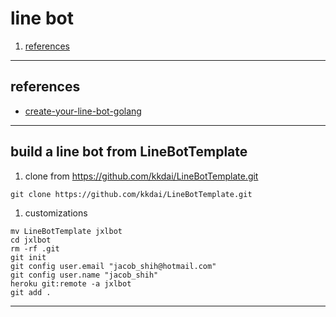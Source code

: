 
# line bot

1. [references](#references)

---

<a name="references" />

## references
* [create-your-line-bot-golang](http://www.evanlin.com/create-your-line-bot-golang/)

---

## build a line bot from LineBotTemplate

1. clone from https://github.com/kkdai/LineBotTemplate.git

```
git clone https://github.com/kkdai/LineBotTemplate.git
```

1. customizations

```
mv LineBotTemplate jxlbot
cd jxlbot
rm -rf .git
git init
git config user.email "jacob_shih@hotmail.com"
git config user.name "jacob_shih"
heroku git:remote -a jxlbot
git add .

```

---
